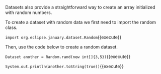 Datasets also provide a straightforward way to create an array initialized with random numbers.

To create a dataset with random data we first need to import the random class.

`import org.eclipse.january.dataset.Random`{{execute}}

Then, use the code below to create a random dataset.

`Dataset another = Random.rand(new int[]{3,5})`{{execute}}

`System.out.println(another.toString(true))`{{execute}}
